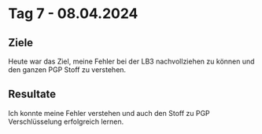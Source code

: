 # Tag 7 - 08.04.2024

## Ziele

Heute war das Ziel, meine Fehler bei der LB3 nachvollziehen zu können und den 
ganzen PGP Stoff zu verstehen.

## Resultate

Ich konnte meine Fehler verstehen und auch den Stoff zu PGP Verschlüsselung 
erfolgreich lernen.

